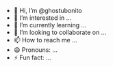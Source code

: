 - 👋 Hi, I’m @ghostubonito
- 👀 I’m interested in ...
- 🌱 I’m currently learning ...
- 💞️ I’m looking to collaborate on ...
- 📫 How to reach me ...
- 😄 Pronouns: ...
- ⚡ Fun fact: ...

<!---
ghostubonito/ghostubonito is a ✨ special ✨ repository because its `README.md` (this file) appears on your GitHub profile.
You can click the Preview link to take a look at your changes.
--->
